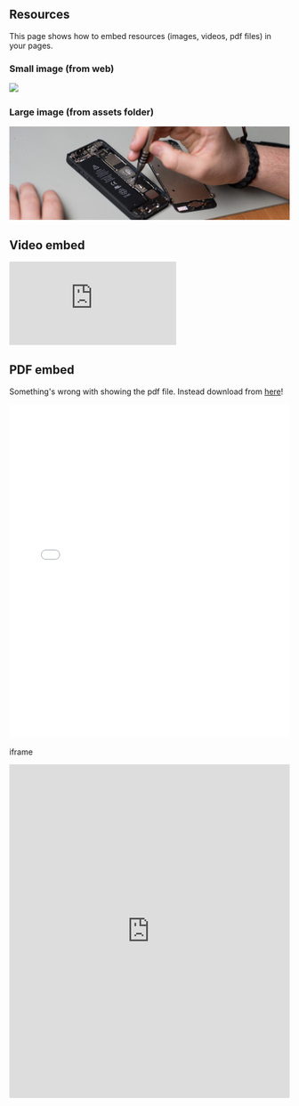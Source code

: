 ## Resources
This page shows how to embed resources (images, videos, pdf files) in your pages.

### Small image (from web)

![](https://pbs.twimg.com/profile_images/903658777295163392/afySJpM5_400x400.jpg)

### Large image (from assets folder)

![](assets/images/cover.jpg)

## Video embed

<!-- change src="" attribute  -->
<div class="aspect-ratio">
  <iframe src="https://www.youtube.com/embed/uWSxzjyMNpU" frameborder="0" allowfullscreen="True"></iframe>
</div>

## PDF embed

<!-- change data="" and href="" attributes  -->
<!-- change height="" if needed  -->
<object data="assets/pdf/sample-pdf.pdf" type="application/pdf" width="100%" height="600px">
  <p>Something's wrong with showing the pdf file. Instead download from <a href="assets/pdf/sample-pdf.pdf">here</a>!</p>
</object>

<embed src="assets/pdf/sample-pdf.pdf" type="application/pdf" width="100%" height="600px" alt="pdf">

iframe

<iframe src="https://docs.google.com/gview?url=assets/pdf/sample-pdf.pdf&embedded=true" width="100%" height="600px" frameborder="0"></iframe>
